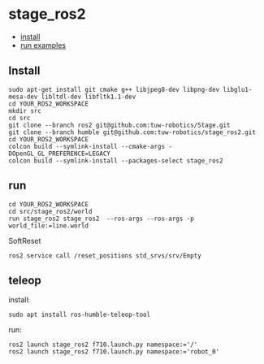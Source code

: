 # stage_ros2
* [install](install.md)
* [run examples](examples.md)
## Install

```
sudo apt-get install git cmake g++ libjpeg8-dev libpng-dev libglu1-mesa-dev libltdl-dev libfltk1.1-dev
cd YOUR_ROS2_WORKSPACE
mkdir src
cd src
git clone --branch ros2 git@github.com:tuw-robotics/Stage.git
git clone --branch humble git@github.com:tuw-robotics/stage_ros2.git
cd YOUR_ROS2_WORKSPACE
colcon build --symlink-install --cmake-args -DOpenGL_GL_PREFERENCE=LEGACY 
colcon build --symlink-install --packages-select stage_ros2        
```
## run

```
cd YOUR_ROS2_WORKSPACE
cd src/stage_ros2/world
run stage_ros2 stage_ros2  --ros-args --ros-args -p world_file:=line.world 
```

SoftReset

```
ros2 service call /reset_positions std_srvs/srv/Empty
```
## teleop
install:
```
sudo apt install ros-humble-teleop-tool
```
run:
```
ros2 launch stage_ros2 f710.launch.py namespace:='/'
ros2 launch stage_ros2 f710.launch.py namespace:='robot_0'
```
